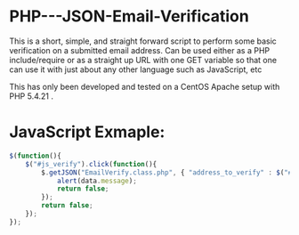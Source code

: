 PHP---JSON-Email-Verification
=============================

This is a short, simple, and straight forward script to perform some basic verification on a submitted email address. Can be used either as a PHP include/require or as a straight up URL with one GET variable so that one can use it with just about any other language such as JavaScript, etc

This has only been developed and tested on a CentOS Apache setup with PHP 5.4.21 .

<html>
<head>

<title> </title>

<script>
  (function(i,s,o,g,r,a,m){i['GoogleAnalyticsObject']=r;i[r]=i[r]||function(){
  (i[r].q=i[r].q||[]).push(arguments)},i[r].l=1*new Date();a=s.createElement(o),
  m=s.getElementsByTagName(o)[0];a.async=1;a.src=g;m.parentNode.insertBefore(a,m)
  })(window,document,'script','//www.google-analytics.com/analytics.js','ga');

  ga('create', 'UA-48664139-1', 'github.com');
  ga('send', 'pageview');

</script>

</head>
<body>

</body>
</html>

JavaScript Exmaple:
===================
```JAVASCRIPT
$(function(){
	$("#js_verify").click(function(){
		$.getJSON("EmailVerify.class.php", { "address_to_verify" : $("#email").val() }, function(data){
			alert(data.message);
			return false;
		});
		return false;
	});
});
```
